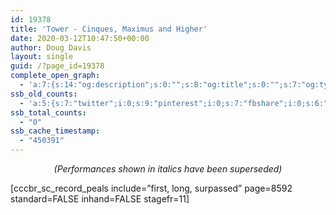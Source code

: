 ```yaml
---
id: 19378
title: 'Tower - Cinques, Maximus and Higher'
date: 2020-03-12T10:47:50+00:00
author: Doug Davis
layout: single
guid: /?page_id=19378
complete_open_graph:
  - 'a:7:{s:14:"og:description";s:0:"";s:8:"og:title";s:0:"";s:7:"og:type";s:0:"";s:12:"twitter:card";s:7:"summary";s:15:"twitter:creator";s:0:"";s:19:"twitter:description";s:0:"";s:8:"og:image";s:0:"";}'
ssb_old_counts:
  - 'a:5:{s:7:"twitter";i:0;s:9:"pinterest";i:0;s:7:"fbshare";i:0;s:6:"reddit";i:0;s:6:"tumblr";N;}'
ssb_total_counts:
  - "0"
ssb_cache_timestamp:
  - "450391"
---
```

<p style="text-align: center;">
  <em>(Performances shown in italics have been superseded)</em>
</p>

[cccbr\_sc\_record_peals include=&#8221;first, long, surpassed&#8221; page=8592 standard=FALSE inhand=FALSE stagefr=11]
